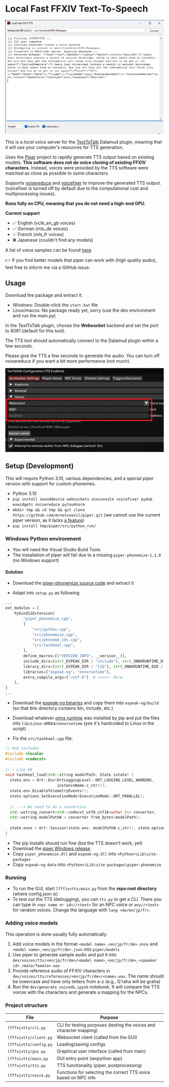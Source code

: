 # Local Fast FFXIV Text-To-Speech

![Screenshot](https://github.com/mrnotsoevil/lfffxivtts/blob/0fac4bfa9774aaf80e05a38b8c289868312ca3c1/dev/screenshot.png?raw=true)

This is a *local* voice server for the [TextToTalk](https://github.com/karashiiro/TextToTalk) Dalamud plugin, meaning
that it will use your computer's resources for TTS generation.

Uses the [Piper](https://github.com/rhasspy/piper) project to rapidly generate TTS output based on existing models.
**This software does not do voice cloning of existing FFXIV characters.** Instead, voices were provided by the
TTS software were matched as close as possible to some characters.

Supports [noisereduce](https://pypi.org/project/noisereduce/) and [voicefixer](https://github.com/haoheliu/voicefixer)
to improve the generated TTS output. (voicefixer is turned off by default due to the computational cost and
multiprocessing issues).

**Runs fully on CPU, meaning that you do not need a high-end GPU.**

**Current support**

* ✅ English (vctk_en_gb voices)
* ✅ German (mls_de voices)
* ✅ French (mls_fr voices)
* ❌ Japanese (couldn't find any models)

A list of voice samples can be found [here](https://rhasspy.github.io/piper-samples/).

👉 If you find better models that piper can work with (high quality audio), feel free to inform me via a GitHub issue.

## Usage

Download the package and extract it.

* Windows: Double-click the `start.bat` file
* Linux/macos: No package ready yet, sorry (use the dev environment and run the main.py)

In the TextToTalk plugin, choose the **Websocket** backend and
set the port to 8081 (default for this tool).

The TTS tool should automatically connect to the Dalamud plugin within a few seconds.

Please give the TTS a few seconds to generate the audio. You can turn off noisereduce if you want
a bit more performance (not much).

![TextToTalk settings](https://github.com/mrnotsoevil/lfffxivtts/blob/master/dev/screenshot_plugin.png?raw=true)

## Setup (Development)

This will require Python 3.10, various dependencies, and a special piper version with support for
custom phonemes.

* Python 3.10
* `pip install sounddevice websockets aioconsole voicefixer pydub wxwidgets noisereduce pyloudnorm`
* `mkdir tmp && cd tmp && git clone https://github.com/mrnotsoevil/piper.git` (we cannot use the current piper version,
  as it lacks [a feature](https://github.com/rhasspy/piper/pull/403))
* `pip install tmp/piper/src/python_run/`

### Windows Python environment

* You will need the Visual Studio Build Tools
* The installation of piper will fail due to a missing `piper-phonemize~1.1.0` (no Windows support)

#### Solution

* Download the [piper-phonemize source code](https://github.com/rhasspy/piper-phonemize/archive/refs/tags/v1.1.0.zip)
  and extract it

* Adapt into `setup.py` as following

```python
...
ext_modules = [
    Pybind11Extension(
        "piper_phonemize_cpp",
        [
            "src/python.cpp",
            "src/phonemize.cpp",
            "src/phoneme_ids.cpp",
            "src/tashkeel.cpp",
        ],
        define_macros=[("VERSION_INFO", __version__)],
        include_dirs=[str(_ESPEAK_DIR / "include"), str(_ONNXRUNTIME_DIR / "include")],
        library_dirs=[str(_ESPEAK_DIR / "lib"), str(_ONNXRUNTIME_DIR / "lib")],
        libraries=["espeak-ng", "onnxruntime"],
        extra_compile_args=["/utf-8"]  # <<<<<- here
    ),
]
...
```

* Download the [espeak-ng binaries](https://github.com/rhasspy/espeak-ng/releases/download/2023.9.7-4/windows_amd64.zip)
  and copy them into `espeak-ng/build` (so that this directory contains bin, include, etc.)

* Download whatever [onnx runtime](https://github.com/microsoft/onnxruntime/releases) was installed by pip and put the
  files into `lib/Linux-AMD64/onnxruntime` (yes it's hardcoded to Linux in the script)

* Fix the `src/tashkeel.cpp` file:


```cpp
// Add includes
#include <locale>
#include <codecvt>

// ~ Line 86
void tashkeel_load(std::string modelPath, State &state) {
  state.env = Ort::Env(OrtLoggingLevel::ORT_LOGGING_LEVEL_WARNING,
                       instanceName.c_str());
  state.env.DisableTelemetryEvents();
  state.options.SetExecutionMode(ExecutionMode::ORT_PARALLEL);

  // ---> We need to do a conversion
  std::wstring_convert<std::codecvt_utf8_utf16<wchar_t>> converter;
  std::wstring modelPathW = converter.from_bytes(modelPath);

  state.onnx = Ort::Session(state.env, modelPathW.c_str(), state.options);
}

```

* The pip installs should run fine (but the TTS doesn't work, yet)
* Download the [piper Windows release](https://github.com/rhasspy/piper/releases)
* Copy `piper_phonemize.dll` and `espeak-ng.dll` into `<Python>\Lib\site-packages`
* Copy `espeak-ng-data` into `<Python>\Lib\site-packages\piper-phonemize`

### Running

* To run the GUI, start `lfffixvtts/main.py` from the **repo root directory** (where config.json is)
* To test out the TTS (debugging), you can `tts.py` to get a CLI. There you can type in `<npc name or id>//<text>` for
  an NPC voice or `any//<text>` for random voices. Change the language with `lang <de/en/jp/fr>`.

### Adding voice models

This operation is done usually fully automatically.

1. Add voice models in the format `<model name>_<en/jp/fr/de>.onnx` and `<model name>_<en/jp/fr/de>.json`
   into `piper/models`
2. Use piper to generate sample audio and put it
   into `dev/voices/tts/<en/jp/fr/de>/<model name>_<en/jp/fr/de>_<speaker id>_<male/female>.wav`
3. Provide reference audio of FFXIV characters in  `dev/voices/tts/references/<en/jp/fr/de>/<name>.wav`. The name should
   be lowercase and have only letters from a-z (e.g., G'raha will be graha)
4. Run the `dev/generate_voicedb.ipynb` notebook. It will compare the TTS voices with the characters and generate a
   mapping for the NPCs.

### Project structure

| File                   | Purpose                                                             |
|------------------------|---------------------------------------------------------------------|
| `lfffxivtts/cli.py`    | CLI for testing purposes (testing the voices and character mapping) |
| `lfffxivtts/client.py` | Websocket client (called from the GUI)                              |
| `lfffxivtts/config.py` | Loading/saving configs                                              |
| `lfffxivtts/gui.py`    | Graphical user interface (called from main)                         |
| `lfffxivtts/main.py`   | GUI entry point (wxpython app)                                      |
| `lfffxivtts/tts.py`    | TTS functionality (piper, postprocessing)                           |
| `lfffxivtts/voice.py`  | Functions for selecting the correct TTS voice based on NPC info     |
